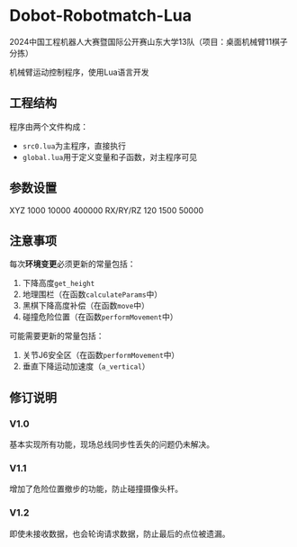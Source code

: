 # Dobot-Robotmatch-Lua
2024中国工程机器人大赛暨国际公开赛山东大学13队（项目：桌面机械臂11棋子分拣）

机械臂运动控制程序，使用Lua语言开发

## 工程结构

程序由两个文件构成：

- `src0.lua`为主程序，直接执行
- `global.lua`用于定义变量和子函数，对主程序可见

## 参数设置
XYZ 1000  10000 400000
RX/RY/RZ 120 1500 50000

## 注意事项
每次**环境变更**必须更新的常量包括：

1. 下降高度`get_height`
2. 地理围栏（在函数`calculateParams`中）
3. 黑棋下降高度补偿（在函数`move`中）
4. 碰撞危险位置（在函数`performMovement`中）

可能需要更新的常量包括：

1. 关节J6安全区（在函数`performMovement`中）
2. 垂直下降运动加速度（`a_vertical`）

## 修订说明

### V1.0

基本实现所有功能，现场总线同步性丢失的问题仍未解决。

### V1.1

增加了危险位置撤步的功能，防止碰撞摄像头杆。

### V1.2

即使未接收数据，也会轮询请求数据，防止最后的点位被遗漏。